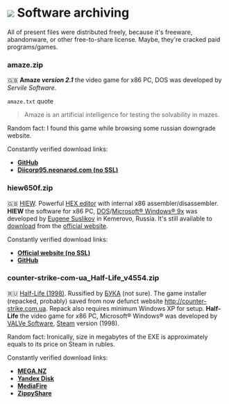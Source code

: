 # ![](https://win98icons.alexmeub.com/icons/png/computer_2_cool-0.png) Software archiving
All of present files were distributed freely, because it's freeware, abandonware, or other free-to-share license. Maybe, they're cracked paid programs/games.

### amaze.zip
:gb: **Amaze *version 2.1*** the video game for x86 PC, DOS was developed by *Servile Software*.

`amaze.txt` quote
> Amaze is an artificial intelligence for testing the solvability in mazes.

Random fact: I found this game while browsing some russian downgrade website.

Constantly verified download links:
* [**GitHub**](https://github.com/Diicorp95/Diicorp95/raw/main/software-archiving/amaze.zip)
* [**Diicorp95.neonarod.com (no SSL)**](http://diicorp95.neonarod.com/files/amaze.zip)

### hiew650f.zip
:gb: [HIEW](https://en.wikipedia.org/wiki/Hiew).
Powerful [HEX editor](https://en.wikipedia.org/wiki/Hex_editor) with internal x86 assembler/disassembler.
**HIEW** the software for x86 PC, [DOS](https://en.wikipedia.org/wiki/DOS)/[Microsoft&reg; Windows&reg; 9x](https://en.wikipedia.org/wiki/Windows_9x) was developed by [Eugene Suslikov](mailto:eugenys@gmail.com) in Kemerovo, Russia.
It's still available to [download](http://hiew.ru/files/hiew650dosfree.zip) from the [official website](http://hiew.ru/).

Constantly verified download links:
* [**Official website (no SSL)**](http://hiew.ru/files/hiew650dosfree.zip)
* [**GitHub**](https://github.com/Diicorp95/Diicorp95/raw/main/software-archiving/hiew650f.zip)

### counter-strike-com-ua_Half-Life_v4554.zip
:ru: [Half-Life (1998)](https://en.wikipedia.org/wiki/Half-life).
Russified by [БУКА](https://www.buka.ru/) (not sure).
The game installer (repacked, probably) saved from now defunct website http://counter-strike.com.ua. Repack also requires minimum Windows XP for setup.
**Half-Life** the video game for x86 PC, Microsoft&reg; Windows&reg; was developed by [VALVe Software](https://www.valvesoftware.com), [Steam](https://store.steampowered.com/app/70/HalfLife) version (1998).

Random fact: Ironically, size in megabytes of the EXE is approximately equals to its price on Steam in rubles.

Constantly verified download links:<br>
* [**MEGA.NZ**](https://mega.nz/file/23BwDTJK#YKnII7jaP7MXQE-aiNM_p9QIE6iSi1kqNzu68qVYYko)
* [**Yandex Disk**](https://disk.yandex.ru/d/XSrHsYKnyuL5bw)
* [**MediaFire**](https://www.mediafire.com/file/o18n3o2mlgffcm4/counter-strike-com-ua_Half-Life_v4554.zip/file)
* [**ZippyShare**](https://www13.zippyshare.com/v/VBfTKcpF/file.html)
